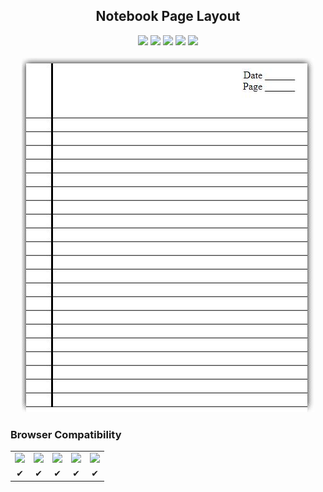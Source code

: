 <h2 align="center"> Notebook Page Layout </h2>
<p align="center">
<img src="https://img.shields.io/badge/Platform-Web-brightgreen.svg" />
<img src="https://img.shields.io/badge/Version-v1.0.1-green.svg" />
<img src="https://img.shields.io/badge/Repo_Size-1_KB-FF69A4.svg" />
<img src="https://img.shields.io/badge/IDE-Sublime-orange.svg" />
<img src="https://img.shields.io/badge/Language-HTML_and_CSS-red.svg" /> <br/> <br/>
<img src="https://github.com/Cm-Champ/Notebook-Page-Layout/blob/master/Preview.JPG" />
</p>
<h3> Browser Compatibility </h3>
<table>
  <tr>
    <td> <img src="https://raw.github.com/alrra/browser-logos/master/src/chrome/chrome_48x48.png" /> </td>
    <td> <img src="https://raw.github.com/alrra/browser-logos/master/src/firefox/firefox_48x48.png" /> </td>
    <td> <img src="https://raw.github.com/alrra/browser-logos/master/src/edge/edge_48x48.png" /> </td>
    <td> <img src="https://raw.github.com/alrra/browser-logos/master/src/safari/safari_48x48.png" /> </td>
    <td> <img src="https://raw.github.com/alrra/browser-logos/master/src/opera/opera_48x48.png" /> </td>
  </tr>
  <tr align="center">
    <td> ✔ </td>
    <td> ✔ </td>
    <td> ✔ </td>
    <td> ✔ </td>
    <td> ✔ </td>
  </tr>
</table>

